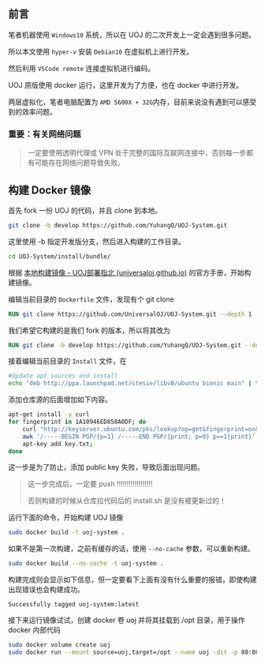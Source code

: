 ## 前言

笔者机器使用 `Windows10` 系统，所以在 UOJ 的二次开发上一定会遇到很多问题。

所以本文使用 `hyper-v` 安装 `Debian10` 在虚拟机上进行开发。

然后利用 `VSCode remote` 连接虚拟机进行编码。

UOJ 原版使用 docker 运行，这里开发为了方便，也在 docker 中进行开发。

两层虚拟化，笔者电脑配置为 `AMD 5600X + 32G`内存，目前来说没有遇到可以感受到的效率问题。

### 重要：有关网络问题

> 一定要使用透明代理或 VPN 处于完整的国际互联网连接中，否则每一步都有可能存在网络问题导致失败。

## 构建 Docker 镜像

首先 fork 一份 UOJ 的代码，并且 clone 到本地。

```bash
git clone -b develop https://github.com/YuhangQ/UOJ-System.git
```

这里使用 -b 指定开发版分支，然后进入构建的工作目录。

```bash
cd UOJ-System/install/bundle/
```

根据 [本地构建镜像 - UOJ部署指北 (universaloj.github.io)](https://universaloj.github.io/post/本地构建镜像.html)  的官方手册，开始构建镜像。

编辑当前目录的 `Dockerfile` 文件，发现有个 git clone

```dockerfile
RUN git clone https://github.com/UniversalOJ/UOJ-System.git --depth 1 --single-branch ${CLONE_ADDFLAG} uoj
```

我们希望它构建的是我们 fork 的版本，所以将其改为

```dockerfile
RUN git clone -b develop https://github.com/YuhangQ/UOJ-System.git --depth 1 --single-branch ${CLONE_ADDFLAG} uoj
```

接着编辑当前目录的 `Install` 文件，在

```bash
#Update apt sources and install
echo "deb http://ppa.launchpad.net/stesie/libv8/ubuntu bionic main" | tee /etc/apt/sources.list.d/stesie-libv8.list && apt-key adv --keyserver keyserver.ubuntu.com --recv-keys D858A0DF
```

添加仓库源的后面增加如下内容。

```bash
apt-get install -y curl
for fingerprint in 1A10946ED858A0DF; do
	curl "http://keyserver.ubuntu.com/pks/lookup?op=get&fingerprint=on&search=0x$fingerprint" | \
	awk '/-----BEGIN PGP/{p=1} /-----END PGP/{print; p=0} p==1{print}' > key.txt;
	apt-key add key.txt;
done
```

这一步是为了防止，添加 public key 失败，导致后面出现问题。

> 这一步完成后，一定要 push !!!!!!!!!!!!!!!!!!
>
> 否则构建的时候从仓库拉代码后的 install.sh 是没有被更新过的！

运行下面的命令，开始构建 UOJ 镜像

```bash
sudo docker build -t uoj-system .
```

如果不是第一次构建，之前有缓存的话，使用 `--no-cache` 参数，可以重新构建。

```bash
sudo docker build --no-cache -t uoj-system .
```

构建完成则会显示如下信息，但一定要看下上面有没有什么重要的报错，即使构建出现错误也会构建成功。

```
Successfully tagged uoj-system:latest
```

接下来运行镜像试试，创建 docker 卷 uoj 并将其挂载到 /opt 目录，用于操作 docker 内部代码

```bash
sudo docker volume create uoj
sudo docker run --mount source=uoj,target=/opt --name uoj -dit -p 80:80 -p 3690:3690 -p 5678:5678 -p 6789:6789 --cap-add SYS_PTRACE uoj-system
```


